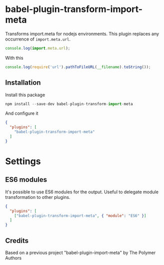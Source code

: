 # babel-plugin-transform-import-meta

Transforms import.meta for nodejs environments. This plugin replaces any occurrence of `import.meta.url`.

```js
console.log(import.meta.url);
```

With this

```js
console.log(require('url').pathToFileURL(__filename).toString());
```

## Installation

Install this package

```javascript
npm install --save-dev babel-plugin-transform-import-meta
```

And configure it

```json
{
  "plugins": [
    "babel-plugin-transform-import-meta"
  ]
}
```

# Settings

## ES6 modules

It's possible to use ES6 modules for the output. Useful to delegate module transformation to other plugins.

```json
{
  "plugins": [
    ["babel-plugin-transform-import-meta", { "module": "ES6" }]
  ]
}
```

## Credits

Based on a previous project "babel-plugin-import-meta" by The Polymer Authors
